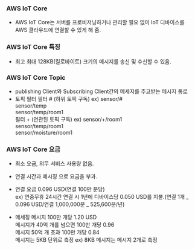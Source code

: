 ### AWS IoT Core

-   AWS IoT Core는 서버를 프로비저닝하거나 관리할 필요 없이 IoT 디바이스를 AWS 클라우드에 연결할 수 있게 해 줌.

### AWS IoT Core 특징

-   최고 최대 128KB(킬로바이트) 크기의 메시지를 송신 및 수신할 수 있음.

### AWS IoT Core Topic

-   publishing Client와 Subscribing Client간의 메세지를 주고받는 메시지 통로
-   토픽 필터
    필터 # (하위 토픽 구독)
    ex) sensor/#  
     sensor/temp  
     sensor/temp/room1  
    필터 + (연관된 토픽 구독)
    ex) sensor/+/room1  
     sensor/temp/room1  
     sensor/moisture/room1

### AWS IoT Core 요금

-   최소 요금, 의무 서비스 사용량 없음.
-   연결 시간과 메시징 으로 요금을 부과.
-   연결 요금
    0.096 USD(연결 100만 분당)  
     ex) 연중무휴 24시간 연결 시 1년에 디바이스당 0.050 USD를 지불.(연결 1개 _ 0.096 USD/연결 1,000,000분 _ 525,600분/년)

-   메세징
    메시지 100만 개당 1.20 USD  
    메시지가 40억 개를 넘으면 100만 개당 0.96  
    메시지 50억 개 초과 100만 개당 0.84  
    메시지는 5KB 단위로 측정 ex) 8KB 메시지는 메시지 2개로 측정
